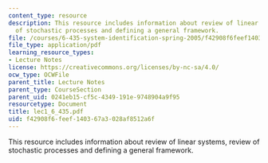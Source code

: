```yaml
---
content_type: resource
description: This resource includes information about review of linear systems, review
  of stochastic processes and defining a general framework.
file: /courses/6-435-system-identification-spring-2005/f42908f6feef140367a3028af8512a6f_lec1_6_435.pdf
file_type: application/pdf
learning_resource_types:
- Lecture Notes
license: https://creativecommons.org/licenses/by-nc-sa/4.0/
ocw_type: OCWFile
parent_title: Lecture Notes
parent_type: CourseSection
parent_uid: 0241eb15-cf5c-4349-191e-9748904a9f95
resourcetype: Document
title: lec1_6_435.pdf
uid: f42908f6-feef-1403-67a3-028af8512a6f
---
```

This resource includes information about review of linear systems, review of stochastic processes and defining a general framework.